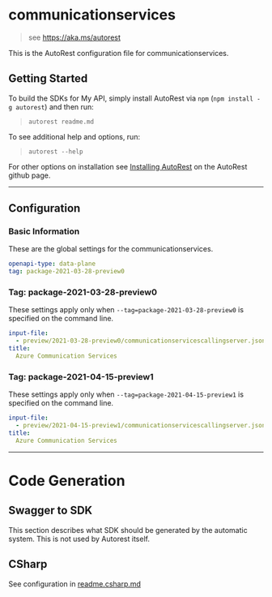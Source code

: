 # communicationservices

> see https://aka.ms/autorest

This is the AutoRest configuration file for communicationservices.

## Getting Started

To build the SDKs for My API, simply install AutoRest via `npm` (`npm install -g autorest`) and then run:

> `autorest readme.md`

To see additional help and options, run:

> `autorest --help`

For other options on installation see [Installing AutoRest](https://aka.ms/autorest/install) on the AutoRest github page.

---

## Configuration

### Basic Information

These are the global settings for the communicationservices.

```yaml
openapi-type: data-plane
tag: package-2021-03-28-preview0
```

### Tag: package-2021-03-28-preview0

These settings apply only when `--tag=package-2021-03-28-preview0` is specified on the command line.

```yaml $(tag) == 'package-2021-03-28-preview0'
input-file:
  - preview/2021-03-28-preview0/communicationservicescallingserver.json
title:
  Azure Communication Services
```

### Tag: package-2021-04-15-preview1

These settings apply only when `--tag=package-2021-04-15-preview1` is specified on the command line.

```yaml $(tag) == 'package-2021-04-15-preview1'
input-file:
  - preview/2021-04-15-preview1/communicationservicescallingserver.json
title:
  Azure Communication Services
```

---

# Code Generation

## Swagger to SDK

This section describes what SDK should be generated by the automatic system.
This is not used by Autorest itself.

## CSharp

See configuration in [readme.csharp.md](./readme.csharp.md)

